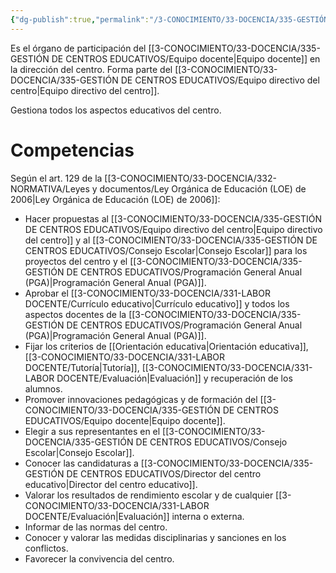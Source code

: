 ```yaml
---
{"dg-publish":true,"permalink":"/3-CONOCIMIENTO/33-DOCENCIA/335-GESTIÓN DE CENTROS EDUCATIVOS/Claustro de profesores/"}
---
```


Es el órgano de participación del [[3-CONOCIMIENTO/33-DOCENCIA/335-GESTIÓN DE CENTROS EDUCATIVOS/Equipo docente\|Equipo docente]] en la dirección del centro. Forma parte del [[3-CONOCIMIENTO/33-DOCENCIA/335-GESTIÓN DE CENTROS EDUCATIVOS/Equipo directivo del centro\|Equipo directivo del centro]].

Gestiona todos los aspectos educativos del centro.

# Competencias
Según el art. 129 de la [[3-CONOCIMIENTO/33-DOCENCIA/332-NORMATIVA/Leyes y documentos/Ley Orgánica de Educación (LOE) de 2006\|Ley Orgánica de Educación (LOE) de 2006]]:
- Hacer propuestas al [[3-CONOCIMIENTO/33-DOCENCIA/335-GESTIÓN DE CENTROS EDUCATIVOS/Equipo directivo del centro\|Equipo directivo del centro]] y al [[3-CONOCIMIENTO/33-DOCENCIA/335-GESTIÓN DE CENTROS EDUCATIVOS/Consejo Escolar\|Consejo Escolar]] para los proyectos del centro y el [[3-CONOCIMIENTO/33-DOCENCIA/335-GESTIÓN DE CENTROS EDUCATIVOS/Programación General Anual (PGA)\|Programación General Anual (PGA)]].
- Aprobar el [[3-CONOCIMIENTO/33-DOCENCIA/331-LABOR DOCENTE/Currículo educativo\|Currículo educativo]] y todos los aspectos docentes de la [[3-CONOCIMIENTO/33-DOCENCIA/335-GESTIÓN DE CENTROS EDUCATIVOS/Programación General Anual (PGA)\|Programación General Anual (PGA)]].
- Fijar los criterios de [[Orientación educativa\|Orientación educativa]], [[3-CONOCIMIENTO/33-DOCENCIA/331-LABOR DOCENTE/Tutoría\|Tutoría]], [[3-CONOCIMIENTO/33-DOCENCIA/331-LABOR DOCENTE/Evaluación\|Evaluación]] y recuperación de los alumnos.
- Promover innovaciones pedagógicas y de formación del [[3-CONOCIMIENTO/33-DOCENCIA/335-GESTIÓN DE CENTROS EDUCATIVOS/Equipo docente\|Equipo docente]].
- Elegir a sus representantes en el [[3-CONOCIMIENTO/33-DOCENCIA/335-GESTIÓN DE CENTROS EDUCATIVOS/Consejo Escolar\|Consejo Escolar]].
- Conocer las candidaturas a [[3-CONOCIMIENTO/33-DOCENCIA/335-GESTIÓN DE CENTROS EDUCATIVOS/Director del centro educativo\|Director del centro educativo]].
- Valorar los resultados de rendimiento escolar y de cualquier [[3-CONOCIMIENTO/33-DOCENCIA/331-LABOR DOCENTE/Evaluación\|Evaluación]] interna o externa.
- Informar de las normas del centro.
- Conocer y valorar las medidas disciplinarias y sanciones en los conflictos.
- Favorecer la convivencia del centro.